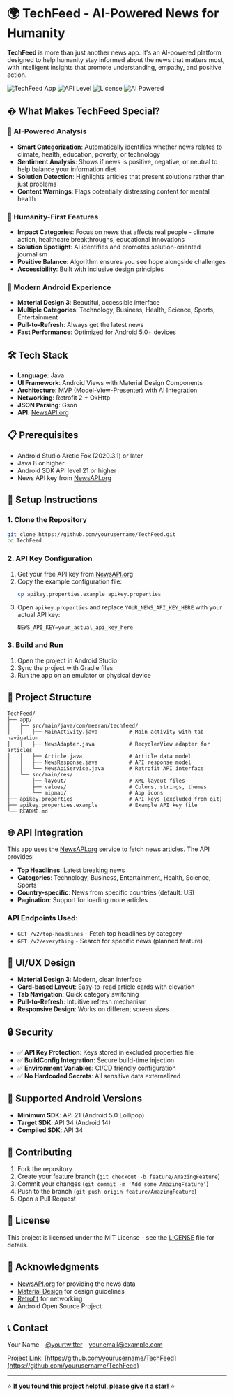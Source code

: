 # 🌍 TechFeed - AI-Powered News for Humanity

**TechFeed** is more than just another news app. It's an AI-powered platform designed to help humanity stay informed about the news that matters most, with intelligent insights that promote understanding, empathy, and positive action.

![TechFeed App](https://img.shields.io/badge/Platform-Android-green.svg)
![API Level](https://img.shields.io/badge/API-21%2B-brightgreen.svg)
![License](https://img.shields.io/badge/License-MIT-blue.svg)
![AI Powered](https://img.shields.io/badge/AI-Powered-purple.svg)

## � What Makes TechFeed Special?

### 🤖 AI-Powered Analysis
- **Smart Categorization**: Automatically identifies whether news relates to climate, health, education, poverty, or technology
- **Sentiment Analysis**: Shows if news is positive, negative, or neutral to help balance your information diet
- **Solution Detection**: Highlights articles that present solutions rather than just problems
- **Content Warnings**: Flags potentially distressing content for mental health

### 🌟 Humanity-First Features
- **Impact Categories**: Focus on news that affects real people - climate action, healthcare breakthroughs, educational innovations
- **Solution Spotlight**: AI identifies and promotes solution-oriented journalism
- **Positive Balance**: Algorithm ensures you see hope alongside challenges
- **Accessibility**: Built with inclusive design principles

### 📱 Modern Android Experience
- **Material Design 3**: Beautiful, accessible interface
- **Multiple Categories**: Technology, Business, Health, Science, Sports, Entertainment
- **Pull-to-Refresh**: Always get the latest news
- **Fast Performance**: Optimized for Android 5.0+ devices

## 🛠️ Tech Stack

- **Language**: Java
- **UI Framework**: Android Views with Material Design Components
- **Architecture**: MVP (Model-View-Presenter) with AI Integration
- **Networking**: Retrofit 2 + OkHttp
- **JSON Parsing**: Gson
- **API**: [NewsAPI.org](https://newsapi.org/)

## 📋 Prerequisites

- Android Studio Arctic Fox (2020.3.1) or later
- Java 8 or higher
- Android SDK API level 21 or higher
- News API key from [NewsAPI.org](https://newsapi.org/)

## 🔧 Setup Instructions

### 1. Clone the Repository
```bash
git clone https://github.com/yourusername/TechFeed.git
cd TechFeed
```

### 2. API Key Configuration
1. Get your free API key from [NewsAPI.org](https://newsapi.org/register)
2. Copy the example configuration file:
   ```bash
   cp apikey.properties.example apikey.properties
   ```
3. Open `apikey.properties` and replace `YOUR_NEWS_API_KEY_HERE` with your actual API key:
   ```properties
   NEWS_API_KEY=your_actual_api_key_here
   ```

### 3. Build and Run
1. Open the project in Android Studio
2. Sync the project with Gradle files
3. Run the app on an emulator or physical device

## 📁 Project Structure

```
TechFeed/
├── app/
│   ├── src/main/java/com/meeran/techfeed/
│   │   ├── MainActivity.java          # Main activity with tab navigation
│   │   ├── NewsAdapter.java           # RecyclerView adapter for articles
│   │   ├── Article.java               # Article data model
│   │   ├── NewsResponse.java          # API response model
│   │   └── NewsApiService.java        # Retrofit API interface
│   └── src/main/res/
│       ├── layout/                    # XML layout files
│       ├── values/                    # Colors, strings, themes
│       └── mipmap/                    # App icons
├── apikey.properties                  # API keys (excluded from git)
├── apikey.properties.example          # Example API key file
└── README.md
```

## 🌐 API Integration

This app uses the [NewsAPI.org](https://newsapi.org/) service to fetch news articles. The API provides:

- **Top Headlines**: Latest breaking news
- **Categories**: Technology, Business, Entertainment, Health, Science, Sports
- **Country-specific**: News from specific countries (default: US)
- **Pagination**: Support for loading more articles

### API Endpoints Used:
- `GET /v2/top-headlines` - Fetch top headlines by category
- `GET /v2/everything` - Search for specific news (planned feature)

## 🎨 UI/UX Design

- **Material Design 3**: Modern, clean interface
- **Card-based Layout**: Easy-to-read article cards with elevation
- **Tab Navigation**: Quick category switching
- **Pull-to-Refresh**: Intuitive refresh mechanism
- **Responsive Design**: Works on different screen sizes

## 🔒 Security

- ✅ **API Key Protection**: Keys stored in excluded properties file
- ✅ **BuildConfig Integration**: Secure build-time injection
- ✅ **Environment Variables**: CI/CD friendly configuration
- ✅ **No Hardcoded Secrets**: All sensitive data externalized

## 📱 Supported Android Versions

- **Minimum SDK**: API 21 (Android 5.0 Lollipop)
- **Target SDK**: API 34 (Android 14)
- **Compiled SDK**: API 34

## 🤝 Contributing

1. Fork the repository
2. Create your feature branch (`git checkout -b feature/AmazingFeature`)
3. Commit your changes (`git commit -m 'Add some AmazingFeature'`)
4. Push to the branch (`git push origin feature/AmazingFeature`)
5. Open a Pull Request

## 📄 License

This project is licensed under the MIT License - see the [LICENSE](LICENSE) file for details.

## 🙏 Acknowledgments

- [NewsAPI.org](https://newsapi.org/) for providing the news data
- [Material Design](https://material.io/) for design guidelines
- [Retrofit](https://square.github.io/retrofit/) for networking
- Android Open Source Project

## 📞 Contact

Your Name - [@yourtwitter](https://twitter.com/yourtwitter) - your.email@example.com

Project Link: [https://github.com/yourusername/TechFeed](https://github.com/yourusername/TechFeed)

---

⭐ **If you found this project helpful, please give it a star!** ⭐
